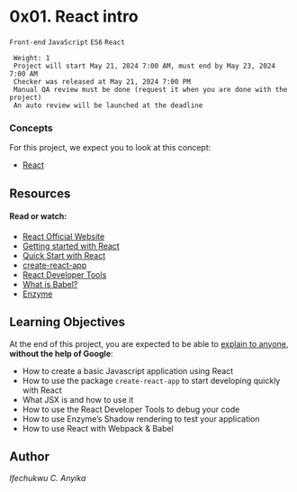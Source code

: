 # 0x01. React intro
 `Front-end` `JavaScript` `ES6` `React`
```
 Weight: 1
 Project will start May 21, 2024 7:00 AM, must end by May 23, 2024 7:00 AM
 Checker was released at May 21, 2024 7:00 PM
 Manual QA review must be done (request it when you are done with the project)
 An auto review will be launched at the deadline
```
### Concepts
For this project, we expect you to look at this concept:

- [React](https://intranet.alxswe.com/concepts/547)


## Resources
#### Read or watch:

- [React Official Website](https://react.dev/)
- [Getting started with React](https://www.taniarascia.com/getting-started-with-react/)
- [Quick Start with React](https://react.dev/learn)
- [create-react-app](https://github.com/facebook/create-react-app)
- [React Developer Tools](https://chromewebstore.google.com/detail/react-developer-tools/fmkadmapgofadopljbjfkapdkoienihi)
- [What is Babel?](https://babeljs.io/docs/)
- [Enzyme](https://airbnb.io/enzyme/docs/api/shallow.html)

## Learning Objectives

At the end of this project, you are expected to be able to [explain to anyone](https://fs.blog/feynman-learning-technique/), **without the help of Google**:

* How to create a basic Javascript application using React
* How to use the package `create-react-app` to start developing quickly with React
* What JSX is and how to use it
* How to use the React Developer Tools to debug your code
* How to use Enzyme’s Shadow rendering to test your application
* How to use React with Webpack & Babel

## Author
_Ifechukwu C. Anyika_
